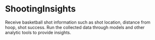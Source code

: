 # ShootingInsights

Receive basketball shot information such as shot location, distance from hoop, shot success. Run the collected data through models and other analytic tools to provide insights.